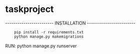 # taskproject


------------------------ INSTALLATION ------------------------

        pip install -r requirements.txt
        python manage.py makemigrations

RUN: python manage.py runserver
